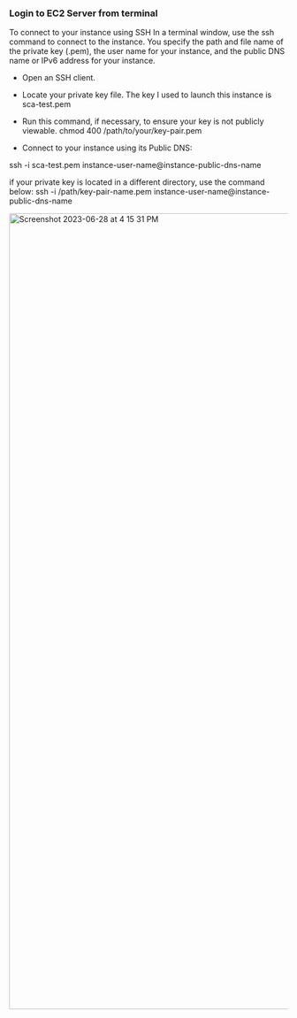 ### Login to EC2 Server from terminal
 To connect to your instance using SSH
In a terminal window, use the ssh command to connect to the instance. You specify the path and file name of the private key (.pem), the user name for your instance, and the public DNS name or IPv6 address for your instance.
- Open an SSH client.

- Locate your private key file. The key I used to launch this instance is sca-test.pem

- Run this command, if necessary, to ensure your key is not publicly viewable.
 chmod 400 /path/to/your/key-pair.pem

- Connect to your instance using its Public DNS:
  
 ssh -i sca-test.pem instance-user-name@instance-public-dns-name

if your private key is located in a different directory, use the command below:
  ssh -i /path/key-pair-name.pem instance-user-name@instance-public-dns-name

<img width="1440" alt="Screenshot 2023-06-28 at 4 15 31 PM" src="https://github.com/joy2323/DevOps_Projects/assets/43809841/484857d4-3a77-46ff-9025-8f4012377056">
